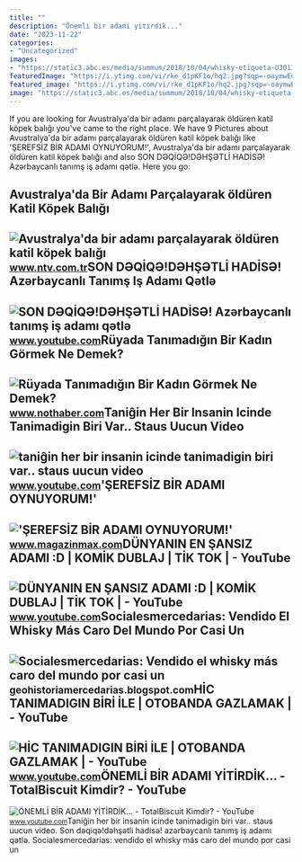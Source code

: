 ```yaml
---
title: ""
description: "Önemli̇ bi̇r adami yi̇ti̇rdi̇k..."
date: "2023-11-22"
categories:
- "Uncategorized"
images:
- "https://static3.abc.es/media/summum/2018/10/04/whisky-etiqueta-U301387819834soC--350x350@abc.png"
featuredImage: "https://i.ytimg.com/vi/rke_d1pKF1o/hq2.jpg?sqp=-oaymwEoCOADEOgC8quKqQMcGADwAQH4Ad4DgALgA4oCDAgAEAEYYyBlKEkwDw==&amp;rs=AOn4CLCooxy9aCHYZ268ruoB9HiAwy8gOQ"
featured_image: "https://i.ytimg.com/vi/rke_d1pKF1o/hq2.jpg?sqp=-oaymwEoCOADEOgC8quKqQMcGADwAQH4Ad4DgALgA4oCDAgAEAEYYyBlKEkwDw==&amp;rs=AOn4CLCooxy9aCHYZ268ruoB9HiAwy8gOQ"
image: "https://static3.abc.es/media/summum/2018/10/04/whisky-etiqueta-U301387819834soC--350x350@abc.png"
---
```


If you are looking for Avustralya'da bir adamı parçalayarak öldüren katil köpek balığı you've came to the right place. We have 9 Pictures about Avustralya'da bir adamı parçalayarak öldüren katil köpek balığı like 'ŞEREFSİZ BİR ADAMI OYNUYORUM!', Avustralya'da bir adamı parçalayarak öldüren katil köpek balığı and also SON DƏQİQƏ!DƏHŞƏTLİ HADİSƏ! Azərbaycanlı tanımş iş adamı qətlə. Here you go:

Avustralya'da Bir Adamı Parçalayarak öldüren Katil Köpek Balığı
---------------------------------------------------------------

 ![Avustralya'da bir adamı parçalayarak öldüren katil köpek balığı](https://cdn1.ntv.com.tr/gorsel/cLM2Yna66kyD8n5d1ZCd0w.jpg?width=1000&mode=both&scale=both&v=1645100306736) <small>www.ntv.com.tr</small>SON DƏQİQƏ!DƏHŞƏTLİ HADİSƏ! Azərbaycanlı Tanımş Iş Adamı Qətlə
--------------------------------------------------------------

 ![SON DƏQİQƏ!DƏHŞƏTLİ HADİSƏ! Azərbaycanlı tanımş iş adamı qətlə](https://i.ytimg.com/vi/wYzqtE9aJtc/maxresdefault.jpg) <small>www.youtube.com</small>Rüyada Tanımadığın Bir Kadın Görmek Ne Demek?
---------------------------------------------

 ![Rüyada Tanımadığın Bir Kadın Görmek Ne Demek?](https://i.nothaber.com/storage/files/images/2021/11/05/ruyada-tanimadigin-bir-kadin-gormek-618543b1b213f.jpg) <small>www.nothaber.com</small>Taniĝin Her Bir Insanin Icinde Tanimadigin Biri Var.. Staus Uucun Video
-----------------------------------------------------------------------

 ![taniĝin her bir insanin icinde tanimadigin biri var.. staus uucun video](https://i.ytimg.com/vi/rke_d1pKF1o/hq2.jpg?sqp=-oaymwEoCOADEOgC8quKqQMcGADwAQH4Ad4DgALgA4oCDAgAEAEYYyBlKEkwDw==&rs=AOn4CLCooxy9aCHYZ268ruoB9HiAwy8gOQ) <small>www.youtube.com</small>'ŞEREFSİZ BİR ADAMI OYNUYORUM!'
-------------------------------

 !['ŞEREFSİZ BİR ADAMI OYNUYORUM!'](https://i.magazinmax.com/content/2009/10/26/haber-serefsiz-bir-adami-oynuyorum_85731_1.jpg) <small>www.magazinmax.com</small>DÜNYANIN EN ŞANSIZ ADAMI :D | KOMİK DUBLAJ | TİK TOK | - YouTube
----------------------------------------------------------------

 ![DÜNYANIN EN ŞANSIZ ADAMI :D | KOMİK DUBLAJ | TİK TOK | - YouTube](https://i.ytimg.com/vi/PiSI_F2X2dg/hq2.jpg) <small>www.youtube.com</small>Socialesmercedarias: Vendido El Whisky Más Caro Del Mundo Por Casi Un
---------------------------------------------------------------------

 ![Socialesmercedarias: Vendido el whisky más caro del mundo por casi un](https://static3.abc.es/media/summum/2018/10/04/whisky-etiqueta-U301387819834soC--350x350@abc.png) <small>geohistoriamercedarias.blogspot.com</small>HİC TANIMADIGIN BİRİ İLE | OTOBANDA GAZLAMAK | - YouTube
--------------------------------------------------------

 ![HİC TANIMADIGIN BİRİ İLE | OTOBANDA GAZLAMAK | - YouTube](https://i.ytimg.com/vi/Cr2lr-GAZLM/maxresdefault.jpg) <small>www.youtube.com</small>ÖNEMLİ BİR ADAMI YİTİRDİK... - TotalBiscuit Kimdir? - YouTube
-------------------------------------------------------------

 ![ÖNEMLİ BİR ADAMI YİTİRDİK... - TotalBiscuit Kimdir? - YouTube](https://i.ytimg.com/vi/y7_a8TzHSxk/maxresdefault.jpg) <small>www.youtube.com</small>Taniĝin her bir insanin icinde tanimadigin biri var.. staus uucun video. Son dəqi̇qə!dəhşətli̇ hadi̇sə! azərbaycanlı tanımş iş adamı qətlə. Socialesmercedarias: vendido el whisky más caro del mundo por casi un
